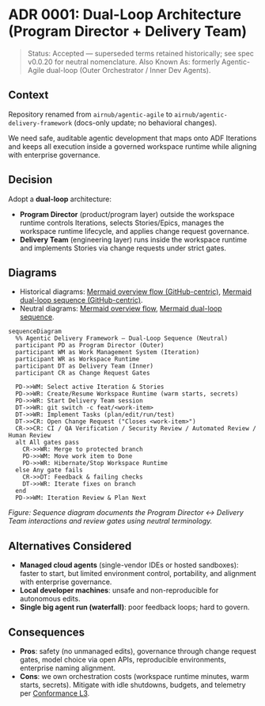 # ADR 0001: Dual-Loop Architecture (Program Director + Delivery Team)

> Status: Accepted — superseded terms retained historically; see spec v0.0.20 for neutral nomenclature.
> Also Known As: formerly Agentic-Agile dual-loop (Outer Orchestrator / Inner Dev Agents).

## Context

Repository renamed from `airnub/agentic-agile` to `airnub/agentic-delivery-framework` (docs-only update; no behavioral changes).

We need safe, auditable agentic development that maps onto ADF Iterations and keeps all execution inside a governed workspace runtime while aligning with enterprise governance.

## Decision

Adopt a **dual-loop** architecture:

- **Program Director** (product/program layer) outside the workspace runtime controls Iterations, selects Stories/Epics, manages the workspace runtime lifecycle, and applies change request governance.
- **Delivery Team** (engineering layer) runs inside the workspace runtime and implements Stories via change requests under strict gates.

## Diagrams
- Historical diagrams: [Mermaid overview flow (GitHub-centric)](../diagrams/adf-overview-flow.mmd), [Mermaid dual-loop sequence (GitHub-centric)](../diagrams/adf-sequence.mmd).
- Neutral diagrams: [Mermaid overview flow](../diagrams/adf-overview-neutral.mmd), [Mermaid dual-loop sequence](../diagrams/adf-sequence-neutral.mmd).

```mermaid
sequenceDiagram
  %% Agentic Delivery Framework — Dual-Loop Sequence (Neutral)
  participant PD as Program Director (Outer)
  participant WM as Work Management System (Iteration)
  participant WR as Workspace Runtime
  participant DT as Delivery Team (Inner)
  participant CR as Change Request Gates

  PD->>WM: Select active Iteration & Stories
  PD->>WR: Create/Resume Workspace Runtime (warm starts, secrets)
  PD->>WR: Start Delivery Team session
  DT->>WR: git switch -c feat/<work-item>
  DT->>WR: Implement Tasks (plan/edit/run/test)
  DT->>CR: Open Change Request ("Closes <work-item>")
  CR->>CR: CI / QA Verification / Security Review / Automated Review / Human Review
  alt All gates pass
    CR->>WR: Merge to protected branch
    PD->>WM: Move work item to Done
    PD->>WR: Hibernate/Stop Workspace Runtime
  else Any gate fails
    CR->>DT: Feedback & failing checks
    DT->>WR: Iterate fixes on branch
  end
  PD->>WM: Iteration Review & Plan Next
```
_Figure: Sequence diagram documents the Program Director ↔ Delivery Team interactions and review gates using neutral terminology._

## Alternatives Considered

- **Managed cloud agents** (single-vendor IDEs or hosted sandboxes): faster to start, but limited environment control, portability, and alignment with enterprise governance.
- **Local developer machines**: unsafe and non-reproducible for autonomous edits.
- **Single big agent run (waterfall)**: poor feedback loops; hard to govern.

## Consequences

- **Pros**: safety (no unmanaged edits), governance through change request gates, model choice via open APIs, reproducible environments, enterprise naming alignment.
- **Cons**: we own orchestration costs (workspace runtime minutes, warm starts, secrets). Mitigate with idle shutdowns, budgets, and telemetry per [Conformance L3](../CONFORMANCE.md).
